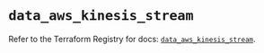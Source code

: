 # `data_aws_kinesis_stream`

Refer to the Terraform Registry for docs: [`data_aws_kinesis_stream`](https://registry.terraform.io/providers/hashicorp/aws/6.13.0/docs/data-sources/kinesis_stream).
